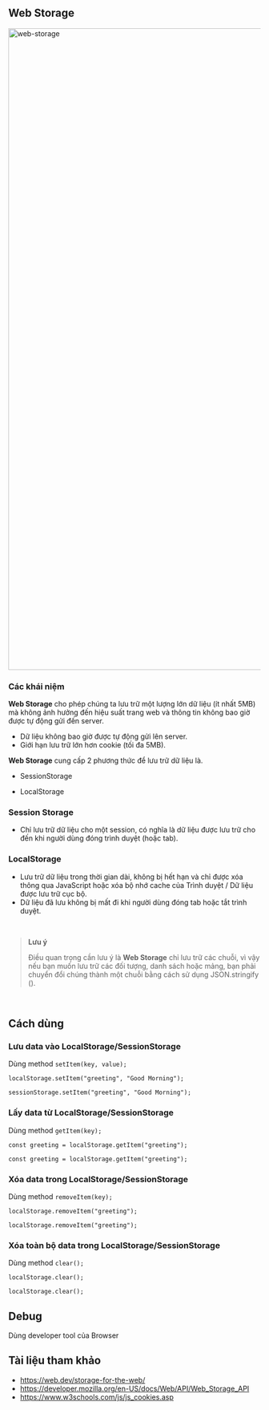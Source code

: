 
## Web Storage
<img width="1280" alt="web-storage" src="https://user-images.githubusercontent.com/9523581/190339260-34afceb4-69fa-4df4-8a4f-49538ee8ba76.png">

### Các khái niệm

**Web Storage** cho phép chúng ta lưu trữ một lượng lớn dữ liệu (ít nhất 5MB) mà không ảnh hưởng đến hiệu suất trang web và thông tin không bao giờ được tự động gửi đến server.

- Dữ liệu không bao giờ được tự động gửi lên server.
- Giới hạn lưu trữ lớn hơn cookie (tối đa 5MB).

**Web Storage** cung cấp 2 phương thức để lưu trữ dữ liệu là.

- SessionStorage

- LocalStorage 

### Session Storage
- Chỉ lưu trữ dữ liệu cho một session, có nghĩa là dữ liệu được lưu trữ cho đến khi người dùng đóng trình duyệt (hoặc tab).

### LocalStorage

- Lưu trữ dữ liệu trong thời gian dài, không bị hết hạn và chỉ được xóa thông qua JavaScript hoặc xóa bộ nhớ cache của Trình duyệt / Dữ liệu được lưu trữ cục bộ.
- Dữ liệu đã lưu không bị mất đi khi người dùng đóng tab hoặc tắt trình duyệt.

<br />

> **Lưu ý**
>
> Điều quan trọng cần lưu ý là **Web Storage** chỉ lưu trữ các chuỗi, vì vậy nếu bạn muốn lưu trữ các đối tượng, danh sách hoặc mảng, bạn phải chuyển đổi chúng thành một chuỗi bằng cách sử dụng JSON.stringify ().


<br />

## Cách dùng

### Lưu data vào LocalStorage/SessionStorage

Dùng method `setItem(key, value);`

```
localStorage.setItem("greeting", "Good Morning");
```
```
sessionStorage.setItem("greeting", "Good Morning");
```

### Lấy data từ LocalStorage/SessionStorage

Dùng method `getItem(key);`

```
const greeting = localStorage.getItem("greeting");
```
```
const greeting = localStorage.getItem("greeting");
```

### Xóa data trong LocalStorage/SessionStorage

Dùng method `removeItem(key);`

```
localStorage.removeItem("greeting");
```
```
localStorage.removeItem("greeting");
```

### Xóa toàn bộ data trong LocalStorage/SessionStorage

Dùng method `clear();`

```
localStorage.clear();
```
```
localStorage.clear();
```

## Debug
Dùng developer tool của Browser

## Tài liệu tham khảo

- https://web.dev/storage-for-the-web/
- https://developer.mozilla.org/en-US/docs/Web/API/Web_Storage_API
- https://www.w3schools.com/js/js_cookies.asp
